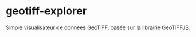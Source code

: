 # geotiff-explorer

Simple visualisateur de données GeoTIFF, basée sur la librairie [GeoTIFFJS](https://geotiffjs.github.io/).
